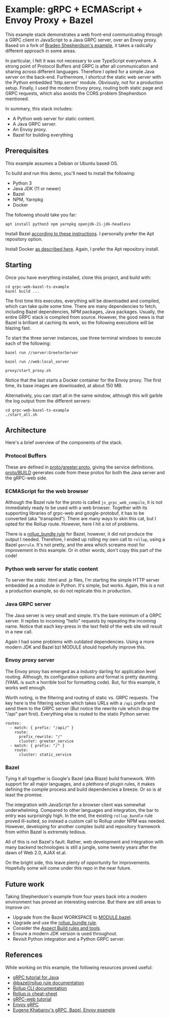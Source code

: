 # Example: gRPC + ECMAScript + Envoy Proxy + Bazel

This example stack demonstrates a web front-end communicating through a GRPC client in JavaScript to a Java GRPC server, over an Envoy proxy. Based on a fork of [Braden Shepherdson's example](https://github.com/bshepherdson/grpc-web-bazel-ts-example), it takes a radically different approach in some areas.

In particular, I felt it was not necessary to use TypeScript everywhere. A strong point of Protocol Buffers and GRPC is after all communication and sharing across different languages. Therefore I opted for a simple Java server on the back-end. Furthermore, I shortcut the static web server with the Python embedded 'http.server' module. Obviously, not for a production setup. Finally, I used the modern Envoy proxy, routing both static page and GRPC requests, which also avoids the CORS problem Shepherdson mentioned.

In summary, this stack includes:
- A Python web server for static content.
- A Java GRPC server.
- An Envoy proxy.
- Bazel for building everything


## Prerequisites

This example assumes a Debian or Ubuntu based OS.

To build and run this demo, you'll need to install the following:

- Python 3
- Java JDK (11 or newer)
- Bazel
- NPM, Yarnpkg
- Docker

The following should take you far:

```
apt install python3 npm yarnpkg openjdk-21-jdk-headless
```

Install Bazel [according to these instructions](https://bazel.build/install/ubuntu#install-on-ubuntu). I personally prefer the Apt repository option.

Install Docker [as described here](https://docs.docker.com/engine/install/ubuntu/#install-using-the-repository). Again, I prefer the Apt repository install. 

## Starting

Once you have everything installed, clone this project, and build with:

```
cd grpc-web-bazel-ts-example
bazel build ...
```

The first time this executes, everything will be downloaded and compiled, which can take quite some time. There are many dependencies to fetch, including Bazel dependencies, NPM packages, Java packages. Usually, the entire GRPC stack is compiled from source. However, the good news is that Bazel is brilliant at caching its work, so the following executions will be blazing fast.

To start the three server instances, use three terminal windows to execute each of the following:

```
bazel run //server:GreeterServer
```

```
bazel run //web:local_server
```

```
proxy/start_proxy.sh
```

Notice that the last starts a Docker container for the Envoy proxy. The first time, its base images are downloaded, at about 150 MB.

Alternatively, you can start all in the same window, although this will garble the log output from the different servers:

```
cd grpc-web-bazel-ts-example
./start_all.sh
```


## Architecture

Here's a brief overview of the components of the stack.

### Protocol Buffers

These are defined in [proto/greeter.proto](proto/greeter.proto), giving the service definitions.
[proto/BUILD](proto/BUILD) generates code from these protos for both the Java server and the gRPC-web side.

### ECMAScript for the web browser

Although the Bazel rule for the proto is called `js_grpc_web_compile`, it is not immediately ready to be used with a web browser. Together with its supporting libraries of grpc-web and google-protobuf, it has to be converted (aka "transpiled"). There are many ways to skin this cat, but I opted for the Rollup route. However, here I hit a lot of problems.

There is a [rollup_bundle rule](https://www.npmjs.com/package/@bazel/rollup) for Bazel, however, it did not produce the output I needed. Therefore, I ended up rolling my own call to `rollup`, using a Bazel `genrule`. It's not pretty, and the area which screams most for improvement in this example. Or in other words, don't copy this part of the code!

### Python web server for static content

To server the static .html and .js files, I'm starting the simple HTTP server embedded as a module in Python. It's simple, but works. Again, this is a not a production example, so do not replicate this in production.

### Java GRPC server

The Java server is very small and simple. It's the bare minimum of a GRPC server. It replies to incoming "hello" requests by repeating the incoming name. Notice that each key-press in the text field of the web site will result in a new call.

Again I had some problems with outdated dependencies. Using a more modern JDK and Bazel bzl MODULE should hopefully improve this.

### Envoy proxy server

The Envoy proxy has emerged as a industry darling for application level routing. Although, its configuration options and format is pretty daunting. (YAML is such a horrible tool for formatting code). But, for this example, it works well enough.

Worth noting, is the filtering and routing of static vs. GRPC requests. The key here is the filtering section which takes URLs with a `/api` prefix and send them to the GRPC server (But notice the rewrite rule which drop the "/api" part first). Everything else is routed to the static Python server.

```
routes:
  - match: { prefix: "/api/" }
    route:
      prefix_rewrite: "/"
      cluster: greeter_service
  - match: { prefix: "/" }
    route:
      cluster: static_service
```

### Bazel

Tying it all together is Google's Bazel (aka Blaze) build framework. With support for all major languages, and a plethora of plugin rules, it makes defining the compile process and build dependencies a breeze. Or so is at least the promise.

The integration with JavaScript for a browser client was somewhat underwhelming. Compared to other languages and integration, the bar to entry was surprisingly high. In the end, the existing `rollup_bundle` rule proved ill-suited, so instead a custom call to Rollup under NPM was needed. However, developing for another complex build and repository framework from within Bazel is extremely tedious.

All of this is not Bazel's fault. Rather, web development and integration with many backend technologies is still a jungle, some twenty years after the dawn of Web 2.0, AJAX et.al.

On the bright side, this leave plenty of opportunity for improvements. Hopefully some will come under this repo in the near future.


## Future work

Taking Shepherdson's example from four years back into a modern environment has proved an interesting exercise. But there are still areas to improve on:

- Upgrade from the Bazel WORKSPACE to [MODULE.bazel](https://bazel.build/rules/lib/globals/module).
- Upgrade and use the [rollup_bundle rule](https://www.npmjs.com/package/@bazel/rollup).
- Consider the [Aspect Build rules and tools](https://docs.aspect.build/).
- Ensure a modern JDK version is used throughout.
- Revisit Python integration and a Python GRPC server.


## References

While working on this example, the following resources proved useful:

- [gRPC tutorial for Java](https://grpc.io/docs/languages/java/basics/#defining-the-service)
- [@bazel/rollup rule documentation](https://www.npmjs.com/package/@bazel/rollup)
- [Rollup CLI documentation](https://rollupjs.org/command-line-interface/)
- [Rollup.js cheat-sheet](https://devhints.io/rollup)
- [gRPC-web tutorial](https://grpc.io/docs/platforms/web/basics/)
- [Envoy gRPC](https://www.envoyproxy.io/docs/envoy/v1.31.2/intro/arch_overview/other_protocols/grpc#arch-overview-grpc)
- [Eugene Khabarov's gRPC, Bazel, Envoy example](https://ekhabarov.com/post/envoy-as-an-api-gateway-grpc-microservice/)
